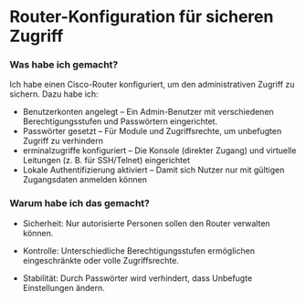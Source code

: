 # Router-Konfiguration für sicheren Zugriff
### Was habe ich gemacht?  
Ich habe einen Cisco-Router konfiguriert, um den administrativen Zugriff zu sichern. Dazu habe ich:

- Benutzerkonten angelegt – Ein Admin-Benutzer mit verschiedenen Berechtigungsstufen und Passwörtern eingerichtet.
- Passwörter gesetzt – Für Module und Zugriffsrechte, um unbefugten Zugriff zu verhindern
- erminalzugriffe konfiguriert – Die Konsole (direkter Zugang) und virtuelle Leitungen (z. B. für SSH/Telnet) eingerichtet
- Lokale Authentifizierung aktiviert – Damit sich Nutzer nur mit gültigen Zugangsdaten anmelden können

### Warum habe ich das gemacht?
- Sicherheit: Nur autorisierte Personen sollen den Router verwalten können.

- Kontrolle: Unterschiedliche Berechtigungsstufen ermöglichen eingeschränkte oder volle Zugriffsrechte.

- Stabilität: Durch Passwörter wird verhindert, dass Unbefugte Einstellungen ändern.




